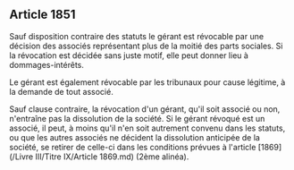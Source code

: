 Article 1851
----
Sauf disposition contraire des statuts le gérant est révocable par une décision
des associés représentant plus de la moitié des parts sociales. Si la révocation
est décidée sans juste motif, elle peut donner lieu à dommages-intérêts.

Le gérant est également révocable par les tribunaux pour cause légitime, à la
demande de tout associé.

Sauf clause contraire, la révocation d'un gérant, qu'il soit associé ou non,
n'entraîne pas la dissolution de la société. Si le gérant révoqué est un
associé, il peut, à moins qu'il n'en soit autrement convenu dans les statuts, ou
que les autres associés ne décident la dissolution anticipée de la société, se
retirer de celle-ci dans les conditions prévues à l'article [1869](/Livre III/Titre IX/Article 1869.md) (2ème alinéa).
